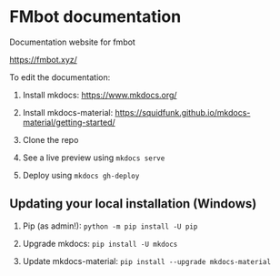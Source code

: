 # FMbot documentation
Documentation website for fmbot

https://fmbot.xyz/

To edit the documentation:

1. Install mkdocs: https://www.mkdocs.org/

2. Install mkdocs-material: https://squidfunk.github.io/mkdocs-material/getting-started/

3. Clone the repo

4. See a live preview using `mkdocs serve`

5. Deploy using `mkdocs gh-deploy`


## Updating your local installation (Windows)

1. Pip (as admin!): `python -m pip install -U pip`

2. Upgrade mkdocs: `pip install -U mkdocs`

3. Update mkdocs-material: `pip install --upgrade mkdocs-material`